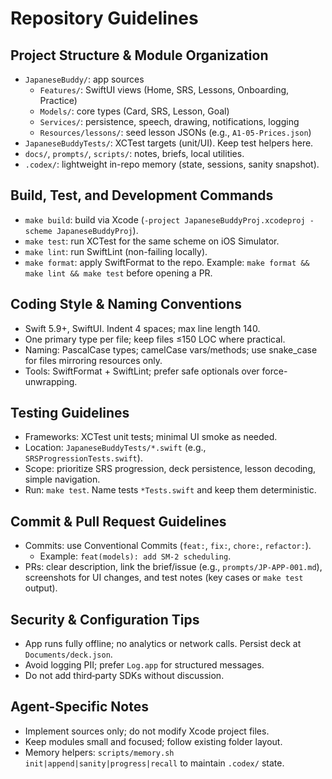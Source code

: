 # Repository Guidelines

## Project Structure & Module Organization
- `JapaneseBuddy/`: app sources
  - `Features/`: SwiftUI views (Home, SRS, Lessons, Onboarding, Practice)
  - `Models/`: core types (Card, SRS, Lesson, Goal)
  - `Services/`: persistence, speech, drawing, notifications, logging
  - `Resources/lessons/`: seed lesson JSONs (e.g., `A1-05-Prices.json`)
- `JapaneseBuddyTests/`: XCTest targets (unit/UI). Keep test helpers here.
- `docs/`, `prompts/`, `scripts/`: notes, briefs, local utilities.
- `.codex/`: lightweight in-repo memory (state, sessions, sanity snapshot).

## Build, Test, and Development Commands
- `make build`: build via Xcode (`-project JapaneseBuddyProj.xcodeproj -scheme JapaneseBuddyProj`).
- `make test`: run XCTest for the same scheme on iOS Simulator.
- `make lint`: run SwiftLint (non-failing locally).
- `make format`: apply SwiftFormat to the repo.
Example: `make format && make lint && make test` before opening a PR.

## Coding Style & Naming Conventions
- Swift 5.9+, SwiftUI. Indent 4 spaces; max line length 140.
- One primary type per file; keep files ≤150 LOC where practical.
- Naming: PascalCase types; camelCase vars/methods; use snake_case for files mirroring resources only.
- Tools: SwiftFormat + SwiftLint; prefer safe optionals over force-unwrapping.

## Testing Guidelines
- Frameworks: XCTest unit tests; minimal UI smoke as needed.
- Location: `JapaneseBuddyTests/*.swift` (e.g., `SRSProgressionTests.swift`).
- Scope: prioritize SRS progression, deck persistence, lesson decoding, simple navigation.
- Run: `make test`. Name tests `*Tests.swift` and keep them deterministic.

## Commit & Pull Request Guidelines
- Commits: use Conventional Commits (`feat:`, `fix:`, `chore:`, `refactor:`).
  - Example: `feat(models): add SM-2 scheduling`.
- PRs: clear description, link the brief/issue (e.g., `prompts/JP-APP-001.md`), screenshots for UI changes, and test notes (key cases or `make test` output).

## Security & Configuration Tips
- App runs fully offline; no analytics or network calls. Persist deck at `Documents/deck.json`.
- Avoid logging PII; prefer `Log.app` for structured messages.
- Do not add third‑party SDKs without discussion.

## Agent-Specific Notes
- Implement sources only; do not modify Xcode project files.
- Keep modules small and focused; follow existing folder layout.
- Memory helpers: `scripts/memory.sh init|append|sanity|progress|recall` to maintain `.codex/` state.

